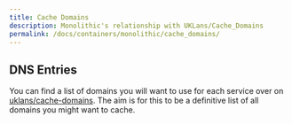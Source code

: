 ```yaml
---
title: Cache Domains
description: Monolithic's relationship with UKLans/Cache_Domains
permalink: /docs/containers/monolithic/cache_domains/
---
```


## DNS Entries

You can find a list of domains you will want to use for each service over on [uklans/cache-domains](https://github.com/uklans/cache-domains). The aim is for this to be a definitive list of all domains you might want to cache.